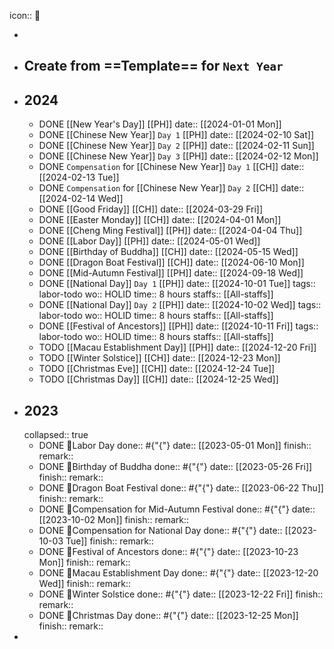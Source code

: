 icon:: 🔆

-
- ## Create from ==Template== for `Next Year`
- ## 2024
	- DONE [[New Year's Day]] [[PH]]
	  date:: [[2024-01-01 Mon]]
	- DONE [[Chinese New Year]] `Day 1` [[PH]] 
	  date:: [[2024-02-10 Sat]]
	- DONE [[Chinese New Year]] `Day 2` [[PH]] 
	  date:: [[2024-02-11 Sun]]
	- DONE [[Chinese New Year]] `Day 3` [[PH]] 
	  date:: [[2024-02-12 Mon]]
	- DONE `Compensation` for [[Chinese New Year]] `Day 1` [[CH]]
	  date:: [[2024-02-13 Tue]]
	- DONE `Compensation` for [[Chinese New Year]] `Day 2` [[CH]]
	  date:: [[2024-02-14 Wed]]
	- DONE [[Good Friday]] [[CH]]
	  date:: [[2024-03-29 Fri]]
	- DONE [[Easter Monday]] [[CH]]
	  date:: [[2024-04-01 Mon]]
	- DONE [[Cheng Ming Festival]] [[PH]]
	  date:: [[2024-04-04 Thu]]
	- DONE [[Labor Day]] [[PH]]
	  date:: [[2024-05-01 Wed]]
	- DONE [[Birthday of Buddha]] [[CH]]
	  date:: [[2024-05-15 Wed]]
	- DONE [[Dragon Boat Festival]] [[CH]]
	  date:: [[2024-06-10 Mon]]
	- DONE [[Mid-Autumn Festival]] [[PH]]
	  date:: [[2024-09-18 Wed]]
	- DONE [[National Day]] `Day 1` [[PH]]
	  date:: [[2024-10-01 Tue]]
	  tags:: labor-todo
	  wo:: HOLID
	  time:: 8 hours
	  staffs:: [[All-staffs]]
	- DONE [[National Day]] `Day 2` [[PH]]
	  date:: [[2024-10-02 Wed]]
	  tags:: labor-todo
	  wo:: HOLID
	  time:: 8 hours
	  staffs:: [[All-staffs]]
	- DONE [[Festival of Ancestors]] [[PH]]
	  date:: [[2024-10-11 Fri]]
	  tags:: labor-todo
	  wo:: HOLID
	  time:: 8 hours
	  staffs:: [[All-staffs]]
	- TODO [[Macau Establishment Day]] [[PH]]
	  date:: [[2024-12-20 Fri]]
	- TODO [[Winter Solstice]] [[CH]]
	  date:: [[2024-12-23 Mon]]
	- TODO [[Christmas Eve]] [[CH]]
	  date:: [[2024-12-24 Tue]]
	- TODO [[Christmas Day]] [[CH]]
	  date:: [[2024-12-25 Wed]]
- ## 2023
  collapsed:: true
	- DONE 🔆Labor Day
	  done:: #{"{"}
	  date:: [[2023-05-01 Mon]] 
	  finish::
	  remark::
	- DONE 🔆Birthday of Buddha
	  done:: #{"{"}
	  date:: [[2023-05-26 Fri]] 
	  finish::
	  remark::
	- DONE 🔆Dragon Boat Festival
	  done:: #{"{"}
	  date:: [[2023-06-22 Thu]] 
	  finish::
	  remark::
	- DONE 🔆Compensation for Mid-Autumn Festival
	  done:: #{"{"}
	  date:: [[2023-10-02 Mon]]
	  finish::
	  remark::
	- DONE 🔆Compensation for National Day
	  done:: #{"{"}
	  date:: [[2023-10-03 Tue]]
	  finish::
	  remark::
	- DONE 🔆Festival of Ancestors
	  done:: #{"{"}
	  date:: [[2023-10-23 Mon]]
	  finish::
	  remark::
	- DONE 🔆Macau Establishment Day
	  done:: #{"{"}
	  date:: [[2023-12-20 Wed]]
	  finish::
	  remark::
	- DONE 🔆Winter Solstice
	  done:: #{"{"}
	  date:: [[2023-12-22 Fri]]
	  finish::
	  remark::
	- DONE 🔆Christmas Day
	  done:: #{"{"}
	  date:: [[2023-12-25 Mon]]
	  finish::
	  remark::
-